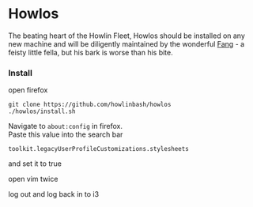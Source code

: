 

Howlos
======

The beating heart of the Howlin Fleet, Howlos should be installed on any new
machine and will be diligently maintained by the wonderful
[Fang](https://github.com/howlinbash/fang) - a feisty little fella, but his
bark is worse than his bite.

### Install

open firefox

    git clone https://github.com/howlinbash/howlos
    ./howlos/install.sh

Navigate to `about:config` in firefox.  
Paste this value into the search bar

    toolkit.legacyUserProfileCustomizations.stylesheets

and set it to true

open vim twice

log out and log back in to i3
